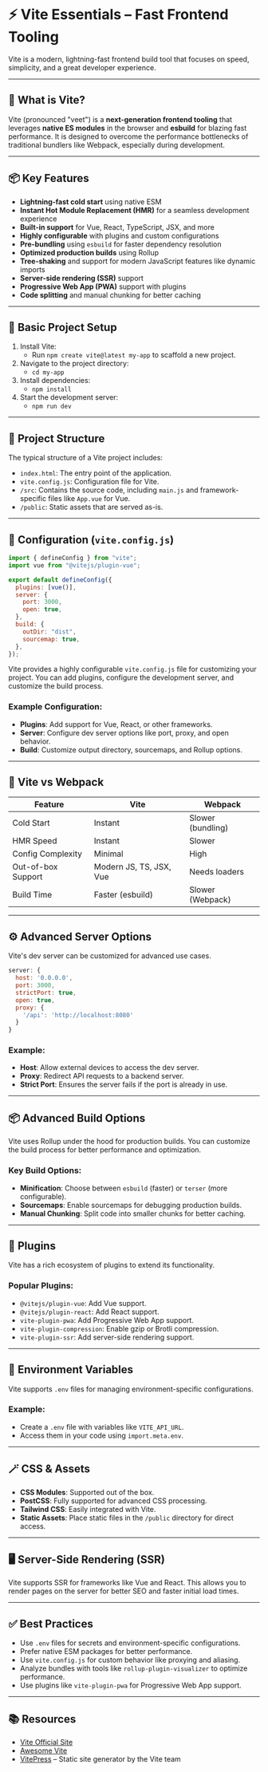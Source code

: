 # ⚡ Vite Essentials – Fast Frontend Tooling

Vite is a modern, lightning-fast frontend build tool that focuses on speed, simplicity, and a great developer experience.

---

## 🚀 What is Vite?

Vite (pronounced "veet") is a **next-generation frontend tooling** that leverages **native ES modules** in the browser and **esbuild** for blazing fast performance. It is designed to overcome the performance bottlenecks of traditional bundlers like Webpack, especially during development.

---

## 📦 Key Features

- **Lightning-fast cold start** using native ESM
- **Instant Hot Module Replacement (HMR)** for a seamless development experience
- **Built-in support** for Vue, React, TypeScript, JSX, and more
- **Highly configurable** with plugins and custom configurations
- **Pre-bundling** using `esbuild` for faster dependency resolution
- **Optimized production builds** using Rollup
- **Tree-shaking** and support for modern JavaScript features like dynamic imports
- **Server-side rendering (SSR)** support
- **Progressive Web App (PWA)** support with plugins
- **Code splitting** and manual chunking for better caching

---

## 🧱 Basic Project Setup

1. Install Vite:
   - Run `npm create vite@latest my-app` to scaffold a new project.
2. Navigate to the project directory:
   - `cd my-app`
3. Install dependencies:
   - `npm install`
4. Start the development server:
   - `npm run dev`

---

## 📁 Project Structure

The typical structure of a Vite project includes:

- `index.html`: The entry point of the application.
- `vite.config.js`: Configuration file for Vite.
- `/src`: Contains the source code, including `main.js` and framework-specific files like `App.vue` for Vue.
- `/public`: Static assets that are served as-is.

---

## 🔧 Configuration (`vite.config.js`)

```js
import { defineConfig } from "vite";
import vue from "@vitejs/plugin-vue";

export default defineConfig({
  plugins: [vue()],
  server: {
    port: 3000,
    open: true,
  },
  build: {
    outDir: "dist",
    sourcemap: true,
  },
});
```

Vite provides a highly configurable `vite.config.js` file for customizing your project. You can add plugins, configure the development server, and customize the build process.

### Example Configuration:

- **Plugins**: Add support for Vue, React, or other frameworks.
- **Server**: Configure dev server options like port, proxy, and open behavior.
- **Build**: Customize output directory, sourcemaps, and Rollup options.

---

## 🧪 Vite vs Webpack

| Feature            | Vite                    | Webpack           |
| ------------------ | ----------------------- | ----------------- |
| Cold Start         | Instant                 | Slower (bundling) |
| HMR Speed          | Instant                 | Slower            |
| Config Complexity  | Minimal                 | High              |
| Out-of-box Support | Modern JS, TS, JSX, Vue | Needs loaders     |
| Build Time         | Faster (esbuild)        | Slower (Webpack)  |

---

## ⚙️ Advanced Server Options

Vite's dev server can be customized for advanced use cases.

```js
server: {
  host: '0.0.0.0',
  port: 3000,
  strictPort: true,
  open: true,
  proxy: {
    '/api': 'http://localhost:8080'
  }
}
```

### Example:

- **Host**: Allow external devices to access the dev server.
- **Proxy**: Redirect API requests to a backend server.
- **Strict Port**: Ensures the server fails if the port is already in use.

---

## 📦 Advanced Build Options

Vite uses Rollup under the hood for production builds. You can customize the build process for better performance and optimization.

### Key Build Options:

- **Minification**: Choose between `esbuild` (faster) or `terser` (more configurable).
- **Sourcemaps**: Enable sourcemaps for debugging production builds.
- **Manual Chunking**: Split code into smaller chunks for better caching.

---

## 🔌 Plugins

Vite has a rich ecosystem of plugins to extend its functionality.

### Popular Plugins:

- `@vitejs/plugin-vue`: Add Vue support.
- `@vitejs/plugin-react`: Add React support.
- `vite-plugin-pwa`: Add Progressive Web App support.
- `vite-plugin-compression`: Enable gzip or Brotli compression.
- `vite-plugin-ssr`: Add server-side rendering support.

---

## 🧪 Environment Variables

Vite supports `.env` files for managing environment-specific configurations.

### Example:

- Create a `.env` file with variables like `VITE_API_URL`.
- Access them in your code using `import.meta.env`.

---

## 🪄 CSS & Assets

- **CSS Modules**: Supported out of the box.
- **PostCSS**: Fully supported for advanced CSS processing.
- **Tailwind CSS**: Easily integrated with Vite.
- **Static Assets**: Place static files in the `/public` directory for direct access.

---

## 🖥️ Server-Side Rendering (SSR)

Vite supports SSR for frameworks like Vue and React. This allows you to render pages on the server for better SEO and faster initial load times.

---

## ✅ Best Practices

- Use `.env` files for secrets and environment-specific configurations.
- Prefer native ESM packages for better performance.
- Use `vite.config.js` for custom behavior like proxying and aliasing.
- Analyze bundles with tools like `rollup-plugin-visualizer` to optimize performance.
- Use plugins like `vite-plugin-pwa` for Progressive Web App support.

---

## 📚 Resources

- [Vite Official Site](https://vitejs.dev)
- [Awesome Vite](https://github.com/vitejs/awesome-vite)
- [VitePress](https://vitepress.dev/) – Static site generator by the Vite team

```

```
